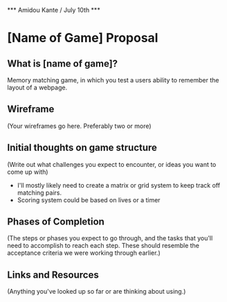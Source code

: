 *** Amidou Kante / July 10th ***

# [Name of Game] Proposal
 
## What is [name of game]?

Memory matching game, in which you test a users ability to remember the layout of a webpage.

## Wireframe

(Your wireframes go here. Preferably two or more)

## Initial thoughts on game structure

(Write out what challenges you expect to encounter, or ideas you want to come up with)
- I'll mostly likely need to create a matrix or grid system to keep track off matching pairs.
- Scoring system could be based on lives or a timer 

## Phases of Completion

(The steps or phases you expect to go through, and the tasks that you'll need to accomplish to reach each step. These should resemble the acceptance criteria we were working through earlier.)

## Links and Resources

(Anything you've looked up so far or are thinking about using.)
